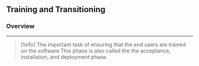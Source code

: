 ## Training and Transitioning

### Overview 
---
>[!info]
>The important task of ensuring that the end users are trained on the software
>This phase is also called the the acceptance, installation, and deployment phase.

